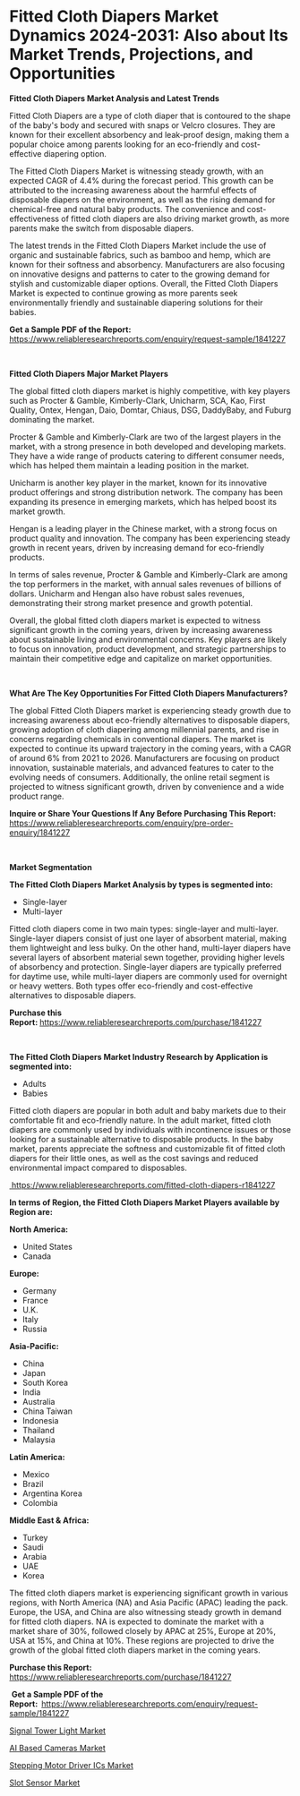 <p><h1>Fitted Cloth Diapers Market Dynamics 2024-2031: Also about Its Market Trends, Projections, and Opportunities</h1></p><p><strong>Fitted Cloth Diapers Market Analysis and Latest Trends</strong></p>
<p><p>Fitted Cloth Diapers are a type of cloth diaper that is contoured to the shape of the baby's body and secured with snaps or Velcro closures. They are known for their excellent absorbency and leak-proof design, making them a popular choice among parents looking for an eco-friendly and cost-effective diapering option.</p><p>The Fitted Cloth Diapers Market is witnessing steady growth, with an expected CAGR of 4.4% during the forecast period. This growth can be attributed to the increasing awareness about the harmful effects of disposable diapers on the environment, as well as the rising demand for chemical-free and natural baby products. The convenience and cost-effectiveness of fitted cloth diapers are also driving market growth, as more parents make the switch from disposable diapers.</p><p>The latest trends in the Fitted Cloth Diapers Market include the use of organic and sustainable fabrics, such as bamboo and hemp, which are known for their softness and absorbency. Manufacturers are also focusing on innovative designs and patterns to cater to the growing demand for stylish and customizable diaper options. Overall, the Fitted Cloth Diapers Market is expected to continue growing as more parents seek environmentally friendly and sustainable diapering solutions for their babies.</p></p>
<p><strong>Get a Sample PDF of the Report:&nbsp;</strong> <a href="https://www.reliableresearchreports.com/enquiry/request-sample/1841227">https://www.reliableresearchreports.com/enquiry/request-sample/1841227</a></p>
<p>&nbsp;</p>
<p><strong>Fitted Cloth Diapers Major Market Players</strong></p>
<p><p>The global fitted cloth diapers market is highly competitive, with key players such as Procter & Gamble, Kimberly-Clark, Unicharm, SCA, Kao, First Quality, Ontex, Hengan, Daio, Domtar, Chiaus, DSG, DaddyBaby, and Fuburg dominating the market.</p><p>Procter & Gamble and Kimberly-Clark are two of the largest players in the market, with a strong presence in both developed and developing markets. They have a wide range of products catering to different consumer needs, which has helped them maintain a leading position in the market.</p><p>Unicharm is another key player in the market, known for its innovative product offerings and strong distribution network. The company has been expanding its presence in emerging markets, which has helped boost its market growth.</p><p>Hengan is a leading player in the Chinese market, with a strong focus on product quality and innovation. The company has been experiencing steady growth in recent years, driven by increasing demand for eco-friendly products.</p><p>In terms of sales revenue, Procter & Gamble and Kimberly-Clark are among the top performers in the market, with annual sales revenues of billions of dollars. Unicharm and Hengan also have robust sales revenues, demonstrating their strong market presence and growth potential.</p><p>Overall, the global fitted cloth diapers market is expected to witness significant growth in the coming years, driven by increasing awareness about sustainable living and environmental concerns. Key players are likely to focus on innovation, product development, and strategic partnerships to maintain their competitive edge and capitalize on market opportunities.</p></p>
<p>&nbsp;</p>
<p><strong>What Are The Key Opportunities For Fitted Cloth Diapers Manufacturers?</strong></p>
<p><p>The global Fitted Cloth Diapers market is experiencing steady growth due to increasing awareness about eco-friendly alternatives to disposable diapers, growing adoption of cloth diapering among millennial parents, and rise in concerns regarding chemicals in conventional diapers. The market is expected to continue its upward trajectory in the coming years, with a CAGR of around 6% from 2021 to 2026. Manufacturers are focusing on product innovation, sustainable materials, and advanced features to cater to the evolving needs of consumers. Additionally, the online retail segment is projected to witness significant growth, driven by convenience and a wide product range.</p></p>
<p><strong>Inquire or Share Your Questions If Any Before Purchasing This Report:</strong> <a href="https://www.reliableresearchreports.com/enquiry/pre-order-enquiry/1841227">https://www.reliableresearchreports.com/enquiry/pre-order-enquiry/1841227</a></p>
<p>&nbsp;</p>
<p><strong>Market Segmentation</strong></p>
<p><strong>The Fitted Cloth Diapers Market Analysis by types is segmented into:</strong></p>
<p><ul><li>Single-layer</li><li>Multi-layer</li></ul></p>
<p><p>Fitted cloth diapers come in two main types: single-layer and multi-layer. Single-layer diapers consist of just one layer of absorbent material, making them lightweight and less bulky. On the other hand, multi-layer diapers have several layers of absorbent material sewn together, providing higher levels of absorbency and protection. Single-layer diapers are typically preferred for daytime use, while multi-layer diapers are commonly used for overnight or heavy wetters. Both types offer eco-friendly and cost-effective alternatives to disposable diapers.</p></p>
<p><strong>Purchase this Report:&nbsp;</strong><a href="https://www.reliableresearchreports.com/purchase/1841227">https://www.reliableresearchreports.com/purchase/1841227</a></p>
<p>&nbsp;</p>
<p><strong>The Fitted Cloth Diapers Market Industry Research by Application is segmented into:</strong></p>
<p><ul><li>Adults</li><li>Babies</li></ul></p>
<p><p>Fitted cloth diapers are popular in both adult and baby markets due to their comfortable fit and eco-friendly nature. In the adult market, fitted cloth diapers are commonly used by individuals with incontinence issues or those looking for a sustainable alternative to disposable products. In the baby market, parents appreciate the softness and customizable fit of fitted cloth diapers for their little ones, as well as the cost savings and reduced environmental impact compared to disposables.</p></p>
<p><a href="https://www.reliableresearchreports.com/fitted-cloth-diapers-r1841227">&nbsp;https://www.reliableresearchreports.com/fitted-cloth-diapers-r1841227</a></p>
<p><strong>In terms of Region, the Fitted Cloth Diapers Market Players available by Region are:</strong></p>
<p>
    <p> <strong> North America: </strong>
        <ul>
            <li>United States</li>
            <li>Canada</li>
        </ul>
        </p> 
    <p> <strong> Europe: </strong>
        <ul>
            <li>Germany</li>
            <li>France</li>
            <li>U.K.</li>
            <li>Italy</li>
            <li>Russia</li>
        </ul>
        </p> 
    <p> <strong> Asia-Pacific: </strong>
        <ul>
            <li>China</li>
            <li>Japan</li>
            <li>South Korea</li>
            <li>India</li>
            <li>Australia</li>
            <li>China Taiwan</li>
            <li>Indonesia</li>
            <li>Thailand</li>
            <li>Malaysia</li>
        </ul>
        </p> 
    <p> <strong> Latin America: </strong>
        <ul>
            <li>Mexico</li>
            <li>Brazil</li>
            <li>Argentina Korea</li>
            <li>Colombia</li>
        </ul>
        </p> 
    <p> <strong> Middle East & Africa: </strong>
        <ul>
            <li>Turkey</li>
            <li>Saudi</li>
            <li>Arabia</li>
            <li>UAE</li>
            <li>Korea</li>
        </ul>
    </p>
    </p>
<p><p>The fitted cloth diapers market is experiencing significant growth in various regions, with North America (NA) and Asia Pacific (APAC) leading the pack. Europe, the USA, and China are also witnessing steady growth in demand for fitted cloth diapers. NA is expected to dominate the market with a market share of 30%, followed closely by APAC at 25%, Europe at 20%, USA at 15%, and China at 10%. These regions are projected to drive the growth of the global fitted cloth diapers market in the coming years.</p></p>
<p><strong>Purchase this Report: </strong><a href="https://www.reliableresearchreports.com/purchase/1841227">https://www.reliableresearchreports.com/purchase/1841227</a></p>
<p>&nbsp;<strong>Get a Sample PDF of the Report:&nbsp;&nbsp;</strong><a href="https://www.reliableresearchreports.com/enquiry/request-sample/1841227">https://www.reliableresearchreports.com/enquiry/request-sample/1841227</a></p>
<p><strong></strong></p>
<p><p><a href="https://medium.com/@rania98r2024/signal-tower-light-market-market-segmentation-geographical-regions-and-market-forcast-till-2031-81840e93a6ef">Signal Tower Light Market</a></p><p><a href="https://github.com/lairestrong/Market-Research-Report-List-1/blob/main/ai-based-cameras-market.md">AI Based Cameras Market</a></p><p><a href="https://github.com/temeroso029/Market-Research-Report-List-1/blob/main/stepping-motor-driver-ics-market.md">Stepping Motor Driver ICs Market</a></p><p><a href="https://medium.com/@lisastevens48/slot-sensor-market-report-by-product-type-sub-compact-sensor-compact-sensor-end-use-mechanical-2cb91e0625f0">Slot Sensor Market</a></p></p>
